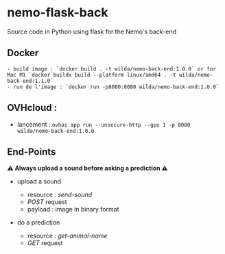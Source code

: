 # nemo-flask-back
Source code in Python using flask for the Nemo's back-end

## Docker

    - build image : `docker build . -t wilda/nemo-back-end:1.0.0` or for Mac M1 `docker buildx build --platform linux/amd64 . -t wilda/nemo-back-end:1.1.0`
    - run de l'image : `docker run -p8080:8080 wilda/nemo-back-end:1.0.0`
    
## OVHcloud :

  - lancement : `ovhai app run --unsecure-http --gpu 1 -p 8080 wilda/nemo-back-end:1.0.0`

## End-Points

**⚠️ Always upload a sound before asking a prediction ⚠️**

  - upload a sound
    - resource : _send-sound_
    - _POST_ request
    - payload : image in binary format

  - do a prediction
    - resource : _get-animal-name_
    - _GET_ request
